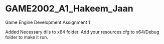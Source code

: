 # GAME2002_A1_Hakeem_Jaan
Game Engine Development Assignment 1


Added Necessary dlls to x64 folder. Add your resources.cfg to x64/Debug folder to make it run.
